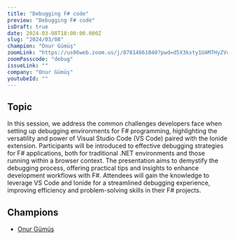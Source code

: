 ```yaml
---
title: "Debugging F# code"
preview: "Debugging F# code"
isDraft: true
date: 2024-03-08T18:00:00.000Z
slug: "2024/03/08"
champion: "Onur Gümüş"
zoomLink: "https://us06web.zoom.us/j/87814661040?pwd=d5X3kxty1U4M7HyZVcZ4tBaYSHucuR.1"
zoomPasscode: "debug"
issueLink: ""
company: "Onur Gümüş"
youtubeId: ""
---
```


## Topic

In this session, we address the common challenges developers face when setting up debugging environments for F#
programming, highlighting the versatility and power of Visual Studio Code (VS Code) paired with the Ionide extension.
Participants will be introduced to effective debugging strategies for F# applications, both for traditional .NET
environments and those running within a browser context. The presentation aims to demystify the debugging process,
offering practical tips and insights to enhance development workflows with F#. Attendees will gain the knowledge to
leverage VS Code and Ionide for a streamlined debugging experience, improving efficiency and problem-solving skills in
their F# projects.

## Champions

- [Onur Gümüş](https://twitter.com/OnurGumusDev)

